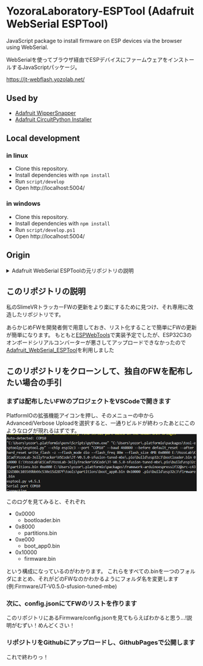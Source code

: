 # YozoraLaboratory-ESPTool (Adafruit WebSerial ESPTool)

JavaScript package to install firmware on ESP devices via the browser using WebSerial.

WebSerialを使ってブラウザ経由でESPデバイスにファームウェアをインストールするJavaScriptパッケージ。

https://jt-webflash.yozolab.net/

## Used by

- [Adafruit WipperSnapper](https://learn.adafruit.com/quickstart-adafruit-io-wippersnapper)
- [Adafruit CircuitPython Installer](https://circuitpython.org/downloads)

## Local development

### in linux
- Clone this repository.
- Install dependencies with `npm install`
- Run `script/develop`
- Open http://localhost:5004/

### in windows
- Clone this repository.
- Install dependencies with `npm install`
- Run `script/develop.ps1`
- Open http://localhost:5004/

## Origin

<details><summary>Adafruit WebSerial ESPToolの元リポジトリの説明</summary>

This project was originally written by [Melissa LeBlanc-Williams](https://github.com/makermelissa). [Nabu Casa](https://www.nabucasa.com) ported the code over to TypeScript and in March 2022 took over maintenance from Adafruit. In July 2022, the Nabucasa stopped maintaining the project in favor of an official, but very early release of Espressif's [esptool-js](https://github.com/espressif/esptool-js/). Due to the instability of the tool, Adafruit updated their fork with Nabucasa's changes in November 2022 and took over maintenance once again.

A live copy of the tool is hosted here: https://adafruit.github.io/Adafruit_WebSerial_ESPTool/
</details>

## このリポジトリの説明

私のSlimeVRトラッカーFWの更新をより楽にするために見つけ、それ専用に改造したリポジトリです。

あらかじめFWを開発者側で用意しておき、リスト化することで簡単にFWの更新が簡単になります。
もともと[ESPWebTools](https://github.com/esphome/esp-web-tools)で実装予定でしたが、ESP32C3のオンボードシリアルコンバーターが悪さしてアップロードできなかったので[Adafruit_WebSerial_ESPTool](https://github.com/adafruit/Adafruit_WebSerial_ESPTool)を利用しました

## このリポジトリをクローンして、独自のFWを配布したい場合の手引

### まずは配布したいFWのプロジェクトをVSCodeで開きます

PlatformIOの拡張機能アイコンを押し、そのメニューの中からAdvanced/Verbose Uploadを選択すると、一通りビルドが終わったあとにこのようなログが現れるはずです。
![alt text](readme/image-1.png)

このログを見てみると、それぞれ
- 0x0000
    - bootloader.bin
- 0x8000
    - partitions.bin
- 0xe000
    - boot_app0.bin
- 0x10000
    - firmware.bin

という構成になっているのがわかります。
これらをすべての.binを一つのフォルダにまとめ、それがどのFWなのかわかるようにフォルダ名を変更します(例:Firmware/JT-V0.5.0-sfusion-tuned-mbe)

### 次に、config.jsonにてFWのリストを作ります

このリポジトリにあるFirmware/config.jsonを見てもらえばわかると思う...!説明がむずい！めんどくさい！

### リポジトリをGithubにアップロードし、GithubPagesで公開します

これで終わりっ！